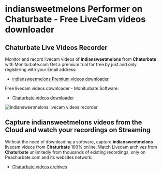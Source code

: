 # indiansweetmelons Performer on Chaturbate - Free LiveCam videos downloader

## Chaturbate Live Videos Recorder

Monitor and record livecam videos of **indiansweetmelons** from **Chaturbate** with Moniturbate.com
Get a premium trial for free by just and only registering with your Email address:
* [indiansweetmelons Premium videos downloader](https://moniturbate.com/request-demo-licence-key.html)

Free livecam videos downloader - Moniturbate Software:
* [Chaturbate videos downloader](https://moniturbate.com/moniturbate-download-software.html)

![indiansweetmelons livecam videos recorder](https://peachurnet.com/templates/moniturbate-software.png)


## Capture indiansweetmelons videos from the Cloud and watch your recordings on Streaming

Without the need of downloading a software, capture **indiansweetmelons** livecam videos from **Chaturbate** 100% online.
Watch Livecam archives from **Chaturbate** unlimitedly from thousands of existing recordings, only on Peachurbate.com and its websites network:
* [Chaturbate videos archives](https://peachurnet.com/)